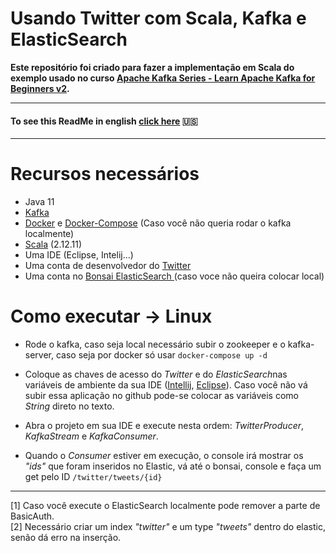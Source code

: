 # Usando Twitter com Scala, Kafka e ElasticSearch
**Este repositório foi criado para fazer a implementação em Scala do exemplo usado no curso [ Apache Kafka Series - Learn Apache Kafka for Beginners v2](https://www.udemy.com/course/apache-kafka/).**

---
#### To see this ReadMe in english [click here](https://github.com/thiagobeppe/TwitterStreamExample/blob/master/READMEEN.md) :us:
---

# Recursos necessários
* Java 11
* [Kafka](https://kafka.apache.org/downloads) 
* [Docker](https://www.docker.com/) e [Docker-Compose](https://docs.docker.com/compose/install/) (Caso você não queria rodar o kafka localmente)
* [Scala](https://www.scala-lang.org/download/) (2.12.11)
* Uma IDE (Eclipse, Intelij...)
* Uma conta de desenvolvedor do [Twitter](https://developer.twitter.com/en)
* Uma conta no [Bonsai ElasticSearch ](https://bonsai.io/) (caso voce não queira colocar local)


# Como executar -> Linux
* Rode o kafka, caso seja local necessário subir o zookeeper e o kafka-server, caso seja por docker só usar ```docker-compose up -d ```

* Coloque as chaves de acesso do *Twitter* e do *ElasticSearch*nas variáveis de ambiente da sua IDE ([Intellij](https://www.jetbrains.com/help/objc/add-environment-variables-and-program-arguments.html), [Eclipse](https://help.eclipse.org/2019-12/index.jsp?topic=%2Forg.eclipse.cdt.doc.user%2Ftasks%2Fcdt_t_run_env.htm)). Caso você não vá subir essa aplicação no github pode-se colocar as variáveis como *String* direto no texto.

* Abra o projeto em sua IDE e execute nesta ordem: *TwitterProducer*, *KafkaStream* e *KafkaConsumer*.  
* Quando o *Consumer* estiver em execução, o console irá mostrar os *"ids"* que foram inseridos no Elastic, vá até o bonsai, console e faça um get pelo ID ```/twitter/tweets/{id}```

  
---
[1] Caso você execute o ElasticSearch localmente pode remover a parte de BasicAuth.  
[2] Necessário criar um index *"twitter"* e um type *"tweets"* dentro do elastic, senão dá erro na inserção.